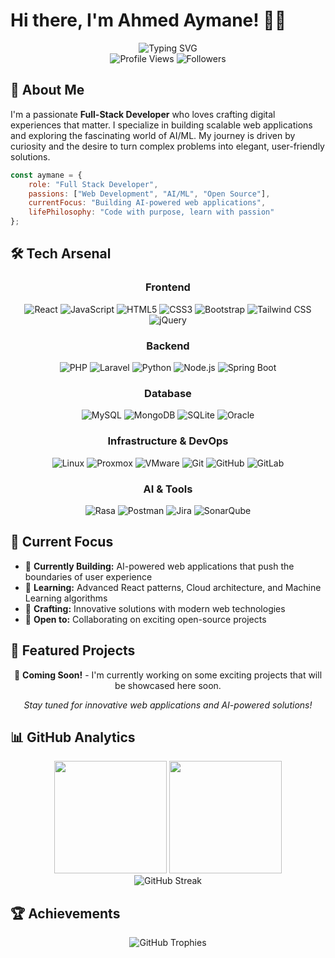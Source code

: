 # Hi there, I'm Ahmed Aymane! 👨‍💻

<div align="center">
  <img src="https://readme-typing-svg.demolab.com?font=Fira+Code&size=22&duration=3000&pause=1000&color=6366F1&center=true&vCenter=true&width=600&lines=Full+Stack+Developer;AI+%26+Chatbot+Developer;E-Learning+Platform+Creator;Infrastructure+Enthusiast" alt="Typing SVG" />
</div>

<div align="center">
  <img src="https://komarev.com/ghpvc/?username=AymaneWebDEV&label=Profile%20Views&color=6366f1&style=flat-square" alt="Profile Views" />
  <img src="https://img.shields.io/github/followers/AymaneWebDEV?label=Followers&style=flat-square&color=6366f1" alt="Followers" />
</div>

## 🚀 About Me

I'm a passionate **Full-Stack Developer** who loves crafting digital experiences that matter. I specialize in building scalable web applications and exploring the fascinating world of AI/ML. My journey is driven by curiosity and the desire to turn complex problems into elegant, user-friendly solutions.

```javascript
const aymane = {
    role: "Full Stack Developer",
    passions: ["Web Development", "AI/ML", "Open Source"],
    currentFocus: "Building AI-powered web applications",
    lifePhilosophy: "Code with purpose, learn with passion"
};
```

## 🛠️ Tech Arsenal

<div align="center">

### Frontend
![React](https://img.shields.io/badge/React-20232A?style=for-the-badge&logo=react&logoColor=61DAFB)
![JavaScript](https://img.shields.io/badge/JavaScript-F7DF1E?style=for-the-badge&logo=javascript&logoColor=black)
![HTML5](https://img.shields.io/badge/HTML5-E34F26?style=for-the-badge&logo=html5&logoColor=white)
![CSS3](https://img.shields.io/badge/CSS3-1572B6?style=for-the-badge&logo=css3&logoColor=white)
![Bootstrap](https://img.shields.io/badge/Bootstrap-563D7C?style=for-the-badge&logo=bootstrap&logoColor=white)
![Tailwind CSS](https://img.shields.io/badge/Tailwind_CSS-38B2AC?style=for-the-badge&logo=tailwind-css&logoColor=white)
![jQuery](https://img.shields.io/badge/jQuery-0769AD?style=for-the-badge&logo=jquery&logoColor=white)

### Backend
![PHP](https://img.shields.io/badge/PHP-777BB4?style=for-the-badge&logo=php&logoColor=white)
![Laravel](https://img.shields.io/badge/Laravel-FF2D20?style=for-the-badge&logo=laravel&logoColor=white)
![Python](https://img.shields.io/badge/Python-3776AB?style=for-the-badge&logo=python&logoColor=white)
![Node.js](https://img.shields.io/badge/Node.js-43853D?style=for-the-badge&logo=node.js&logoColor=white)
![Spring Boot](https://img.shields.io/badge/Spring_Boot-6DB33F?style=for-the-badge&logo=spring-boot&logoColor=white)

### Database
![MySQL](https://img.shields.io/badge/MySQL-005C84?style=for-the-badge&logo=mysql&logoColor=white)
![MongoDB](https://img.shields.io/badge/MongoDB-4EA94B?style=for-the-badge&logo=mongodb&logoColor=white)
![SQLite](https://img.shields.io/badge/SQLite-07405E?style=for-the-badge&logo=sqlite&logoColor=white)
![Oracle](https://img.shields.io/badge/Oracle-F80000?style=for-the-badge&logo=oracle&logoColor=white)

### Infrastructure & DevOps
![Linux](https://img.shields.io/badge/Linux-FCC624?style=for-the-badge&logo=linux&logoColor=black)
![Proxmox](https://img.shields.io/badge/Proxmox-E57000?style=for-the-badge&logo=proxmox&logoColor=white)
![VMware](https://img.shields.io/badge/VMware-607078?style=for-the-badge&logo=vmware&logoColor=white)
![Git](https://img.shields.io/badge/Git-F05032?style=for-the-badge&logo=git&logoColor=white)
![GitHub](https://img.shields.io/badge/GitHub-181717?style=for-the-badge&logo=github&logoColor=white)
![GitLab](https://img.shields.io/badge/GitLab-FCA326?style=for-the-badge&logo=gitlab&logoColor=white)

### AI & Tools
![Rasa](https://img.shields.io/badge/Rasa-5A17EE?style=for-the-badge&logo=rasa&logoColor=white)
![Postman](https://img.shields.io/badge/Postman-FF6C37?style=for-the-badge&logo=postman&logoColor=white)
![Jira](https://img.shields.io/badge/Jira-0052CC?style=for-the-badge&logo=jira&logoColor=white)
![SonarQube](https://img.shields.io/badge/SonarQube-4E9BCD?style=for-the-badge&logo=sonarqube&logoColor=white)

</div>

## 🎯 Current Focus

- 🔭 **Currently Building:** AI-powered web applications that push the boundaries of user experience
- 🌱 **Learning:** Advanced React patterns, Cloud architecture, and Machine Learning algorithms
- 🎨 **Crafting:** Innovative solutions with modern web technologies
- 🤝 **Open to:** Collaborating on exciting open-source projects

## 🌟 Featured Projects

<div align="center">
  
🚀 **Coming Soon!** - I'm currently working on some exciting projects that will be showcased here soon.

*Stay tuned for innovative web applications and AI-powered solutions!*

</div>

## 📊 GitHub Analytics

<div align="center">
  <img height="180em" src="https://github-readme-stats.vercel.app/api?username=AymaneWebDEV&show_icons=true&theme=tokyonight&include_all_commits=true&count_private=true&hide_border=true"/>
  <img height="180em" src="https://github-readme-stats.vercel.app/api/top-langs/?username=AymaneWebDEV&layout=compact&theme=tokyonight&hide_border=true"/>
</div>

<div align="center">
  <img src="https://github-readme-streak-stats.herokuapp.com/?user=AymaneWebDEV&theme=tokyonight&hide_border=true" alt="GitHub Streak"/>
</div>

## 🏆 Achievements

<div align="center">
  <img src="https://github-profile-trophy.vercel.app/?username=AymaneWebDEV&theme=tokyonight&no-frame=true&column=7" alt="GitHub Trophies"/>
</div>

##
